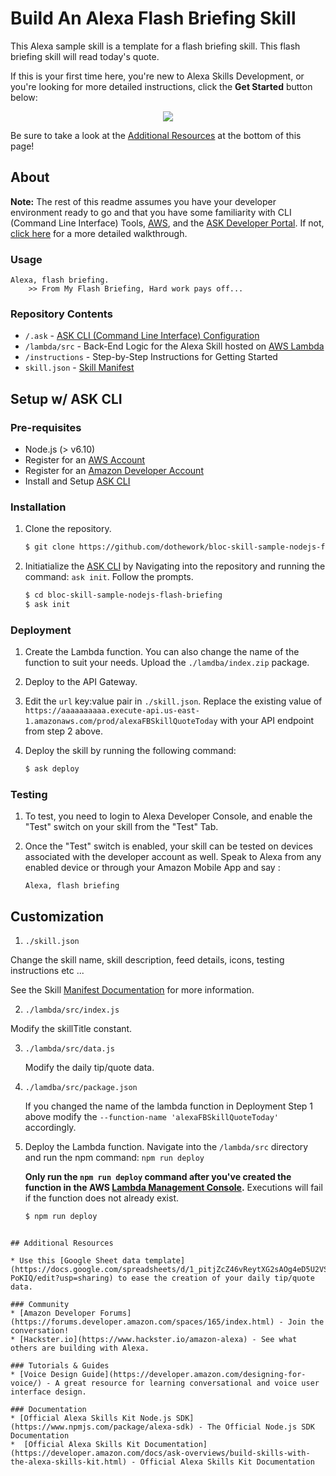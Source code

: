 #  Build An Alexa Flash Briefing Skill

This Alexa sample skill is a template for a flash briefing skill. This flash briefing skill will read today's quote.

If this is your first time here, you're new to Alexa Skills Development, or you're looking for more detailed instructions, click the **Get Started** button below:

<p align='center'>
<a href='./instructions/0-intro.md'><img src='https://camo.githubusercontent.com/db9b9ce26327ad3bac57ec4daf0961a382d75790/68747470733a2f2f6d2e6d656469612d616d617a6f6e2e636f6d2f696d616765732f472f30312f6d6f62696c652d617070732f6465782f616c6578612f616c6578612d736b696c6c732d6b69742f7475746f7269616c732f67656e6572616c2f627574746f6e732f627574746f6e5f6765745f737461727465642e5f5454485f2e706e67'></a>
</p>


Be sure to take a look at the [Additional Resources](#additional-resources) at the bottom of this page!


## About
**Note:** The rest of this readme assumes you have your developer environment ready to go and that you have some familiarity with CLI (Command Line Interface) Tools, [AWS](https://aws.amazon.com/), and the [ASK Developer Portal](https://developer.amazon.com/alexa-skills-kit). If not, [click here](./instructions/0-intro.md) for a more detailed walkthrough.



### Usage

```text
Alexa, flash briefing.
	>> From My Flash Briefing, Hard work pays off...
```

### Repository Contents
* `/.ask`	- [ASK CLI (Command Line Interface) Configuration](https://developer.amazon.com/docs/smapi/ask-cli-intro.html)	 
* `/lambda/src` - Back-End Logic for the Alexa Skill hosted on [AWS Lambda](https://aws.amazon.com/lambda/)
* `/instructions` - Step-by-Step Instructions for Getting Started
* `skill.json`	- [Skill Manifest](https://developer.amazon.com/docs/smapi/skill-manifest.html)

## Setup w/ ASK CLI

### Pre-requisites

* Node.js (> v6.10)
* Register for an [AWS Account](https://aws.amazon.com/)
* Register for an [Amazon Developer Account](https://developer.amazon.com/)
* Install and Setup [ASK CLI](https://developer.amazon.com/docs/smapi/quick-start-alexa-skills-kit-command-line-interface.html)

### Installation
1. Clone the repository.

	```bash
	$ git clone https://github.com/dothework/bloc-skill-sample-nodejs-flash-briefing/
	```

2. Initiatialize the [ASK CLI](https://developer.amazon.com/docs/smapi/quick-start-alexa-skills-kit-command-line-interface.html) by Navigating into the repository and running the command: `ask init`. Follow the prompts.

	```bash
	$ cd bloc-skill-sample-nodejs-flash-briefing
	$ ask init
	```

### Deployment

1. Create the Lambda function. You can also change the name of the function to suit your needs. Upload the ```./lamdba/index.zip``` package.

2. Deploy to the API Gateway.

3. Edit the `url` key:value pair in ```./skill.json```. Replace the existing value of `https://aaaaaaaaaa.execute-api.us-east-1.amazonaws.com/prod/alexaFBSkillQuoteToday` with your API endpoint from step 2 above.

4. Deploy the skill by running the following command:

	```bash
	$ ask deploy
	```

### Testing

1. To test, you need to login to Alexa Developer Console, and enable the "Test" switch on your skill from the "Test" Tab.

2. Once the "Test" switch is enabled, your skill can be tested on devices associated with the developer account as well. Speak to Alexa from any enabled device or through your Amazon Mobile App and say :

	```text
	Alexa, flash briefing
	```

## Customization

1. ```./skill.json```

  Change the skill name, skill description, feed details, icons, testing instructions etc ...

  See the Skill [Manifest Documentation](https://developer.amazon.com/docs/smapi/skill-manifest.html) for more information.

2. ```./lambda/src/index.js```

  Modify the skillTitle constant.

3. ```./lambda/src/data.js```

	Modify the daily tip/quote data.  

4. ```./lamdba/src/package.json```

	If you changed the name of the lambda function in Deployment Step 1 above modify the `--function-name 'alexaFBSkillQuoteToday'` accordingly.

5. Deploy the Lambda function. Navigate into the `/lambda/src` directory and run the npm command: `npm run deploy`

	**Only run the `npm run deploy` command after you've created the function in the AWS [Lambda Management Console](https://console.aws.amazon.com/lambda/home).** Executions will fail if the function does not already exist.  

	```bash
	$ npm run deploy
 ```

## Additional Resources

* Use this [Google Sheet data template](https://docs.google.com/spreadsheets/d/1_pitjZcZ46vReytXG2sAOg4eD5U2VS_Pe83a1-PoKIQ/edit?usp=sharing) to ease the creation of your daily tip/quote data.

### Community
* [Amazon Developer Forums](https://forums.developer.amazon.com/spaces/165/index.html) - Join the conversation!
* [Hackster.io](https://www.hackster.io/amazon-alexa) - See what others are building with Alexa.

### Tutorials & Guides
* [Voice Design Guide](https://developer.amazon.com/designing-for-voice/) - A great resource for learning conversational and voice user interface design.

### Documentation
* [Official Alexa Skills Kit Node.js SDK](https://www.npmjs.com/package/alexa-sdk) - The Official Node.js SDK Documentation
*  [Official Alexa Skills Kit Documentation](https://developer.amazon.com/docs/ask-overviews/build-skills-with-the-alexa-skills-kit.html) - Official Alexa Skills Kit Documentation
